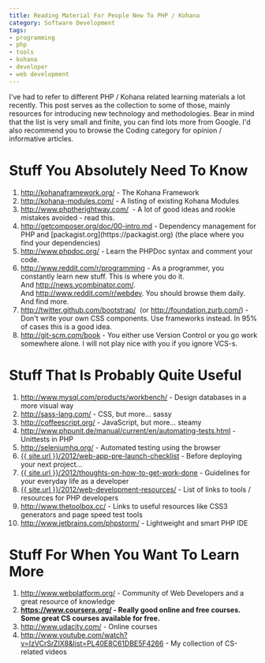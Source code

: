 ```yaml
---
title: Reading Material For People New To PHP / Kohana
category: Software Development
tags:
- programming
- php
- tools
- kohana
- developer
- web development
---
```

I've had to refer to different PHP / Kohana related learning materials a lot recently. This post serves as the collection to some of those, mainly resources for introducing new technology and methodologies. Bear in mind that the list is very small and finite, you can find lots more from Google. I'd also recommend you to browse the Coding category for opinion / informative articles.

<h1>Stuff You Absolutely Need To Know</h1>
<ol>
<li><a href="http://kohanaframework.org/">http://kohanaframework.org/</a> - The Kohana Framework</li>
<li><a href="http://kohana-modules.com/">http://kohana-modules.com/</a> - A listing of existing Kohana Modules</li>
<li><a href="http://www.phptherightway.com/">http://www.phptherightway.com/</a>  - A lot of good ideas and rookie mistakes avoided - read this.</li>
<li><a href="http://getcomposer.org/doc/00-intro.md">http://getcomposer.org/doc/00-intro.md</a> - Dependency management for PHP and [packagist.org](https://packagist.org) (the place where you find your dependencies)</li>
<li><a href="http://www.phpdoc.org/">http://www.phpdoc.org/</a> - Learn the PHPDoc syntax and comment your code.</li>
<li><a href="http://www.reddit.com/r/programming">http://www.reddit.com/r/programming</a> - As a programmer, you constantly learn new stuff. This is where you do it. And <a href="http://news.ycombinator.com/">http://news.ycombinator.com/</a>. And <a href="http://www.reddit.com/r/webdev">http://www.reddit.com/r/webdev</a>. You should browse them daily. And find more.</li>
<li><a href="http://twitter.github.com/bootstrap/">http://twitter.github.com/bootstrap/</a>  (or <a href="http://foundation.zurb.com/">http://foundation.zurb.com/</a>) - Don't write your own CSS components. Use frameworks instead. In 95% of cases this is a good idea.</li>
<li><a href="http://git-scm.com/book">http://git-scm.com/book</a> - You either use Version Control or you go work somewhere alone. I will not play nice with you if you ignore VCS-s.</li>
</ol>

<h1>Stuff That Is Probably Quite Useful</h1>

<ol>
<li><a href="http://www.mysql.com/products/workbench/">http://www.mysql.com/products/workbench/</a> - Design databases in a more visual way</li>
<li><a href="http://sass-lang.com/">http://sass-lang.com/</a> - CSS, but more... sassy</li>
<li><a href="http://coffeescript.org/">http://coffeescript.org/</a> - JavaScript, but more... steamy</li>
<li><a href="http://www.phpunit.de/manual/current/en/automating-tests.html">http://www.phpunit.de/manual/current/en/automating-tests.html</a> - Unittests in PHP</li>
<li><a href="http://seleniumhq.org/">http://seleniumhq.org/</a> - Automated testing using the browser</li>
<li><a href="{{ site.url }}/2012/web-app-pre-launch-checklist">{{ site.url }}/2012/web-app-pre-launch-checklist</a> - Before deploying your next project...</li>
<li><a href="{{ site.url }}/2012/thoughts-on-how-to-get-work-done">{{ site.url }}/2012/thoughts-on-how-to-get-work-done</a> - Guidelines for your everyday life as a developer</li>
<li><a href="{{ site.url }}/2012/web-development-resources">{{ site.url }}/2012/web-development-resources/</a> - List of links to tools / resources for PHP developers</li>
<li><a href="http://www.thetoolbox.cc/">http://www.thetoolbox.cc/</a> - Links to useful resources like CSS3 generators and page speed test tools</li>
<li><a href="http://www.jetbrains.com/phpstorm/">http://www.jetbrains.com/phpstorm/</a> - Lightweight and smart PHP IDE</li>
</ol>

<h1>Stuff For When You Want To Learn More</h1>

<ol>
<li><span style="line-height: 13px;"><a href="http://www.webplatform.org/">http://www.webplatform.org/</a> - Community of Web Developers and a great resource of knowledge<br />
</span></li>
<li><strong><a href="https://www.coursera.org/">https://www.coursera.org/</a> - Really good online and free courses. Some great CS courses available for free.</strong></li>
<li><a href="http://www.udacity.com/">http://www.udacity.com/</a> - Online courses</li>
<li><a href="http://www.youtube.com/watch?v=IzVCrSrZIX8&amp;list=PL40E8C61DBE5F4266">http://www.youtube.com/watch?v=IzVCrSrZIX8&amp;list=PL40E8C61DBE5F4266</a> - My collection of CS-related videos</li>
</ol>
